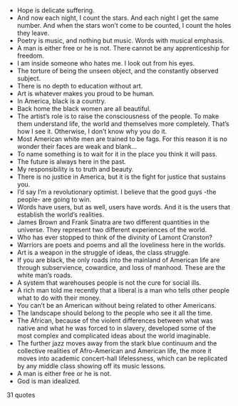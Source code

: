  - Hope is delicate suffering.
 - And now each night, I count the stars. And each night I get the same number. And when the stars won’t come to be counted, I count the holes they leave.
 - Poetry is music, and nothing but music. Words with musical emphasis.
 - A man is either free or he is not. There cannot be any apprenticeship for freedom.
 - I am inside someone who hates me. I look out from his eyes.
 - The torture of being the unseen object, and the constantly observed subject.
 - There is no depth to education without art.
 - Art is whatever makes you proud to be human.
 - In America, black is a country.
 - Back home the black women are all beautiful.
 - The artist’s role is to raise the consciousness of the people. To make them understand life, the world and themselves more completely. That’s how I see it. Otherwise, I don’t know why you do it.
 - Most American white men are trained to be fags. For this reason it is no wonder their faces are weak and blank...
 - To name something is to wait for it in the place you think it will pass.
 - The future is always here in the past.
 - My responsibility is to truth and beauty.
 - There is no justice in America, but it is the fight for justice that sustains you.
 - I’d say I’m a revolutionary optimist. I believe that the good guys -the people- are going to win.
 - Words have users, but as well, users have words. And it is the users that establish the world’s realities.
 - James Brown and Frank Sinatra are two different quantities in the universe. They represent two different experiences of the world.
 - Who has ever stopped to think of the divinity of Lamont Cranston?
 - Warriors are poets and poems and all the loveliness here in the worlds.
 - Art is a weapon in the struggle of ideas, the class struggle.
 - If you are black, the only roads into the mainland of American life are through subservience, cowardice, and loss of manhood. These are the white man’s roads.
 - A system that warehouses people is not the cure for social ills.
 - A rich man told me recently that a liberal is a man who tells other people what to do with their money.
 - You can’t be an American without being related to other Americans.
 - The landscape should belong to the people who see it all the time.
 - The African, because of the violent differences between what was native and what he was forced to in slavery, developed some of the most complex and complicated ideas about the world imaginable.
 - The further jazz moves away from the stark blue continuum and the collective realities of Afro-American and American life, the more it moves into academic concert-hall lifelessness, which can be replicated by any middle class showing off its music lessons.
 - A man is either free or he is not.
 - God is man idealized.

31 quotes